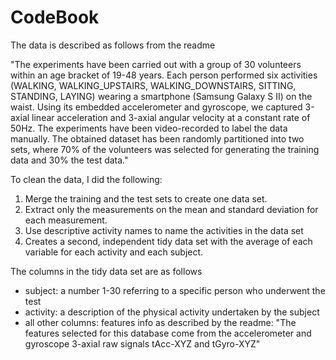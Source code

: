 CodeBook
==================

The data is described as follows from the readme

"The experiments have been carried out with a group of 30 volunteers within an age bracket of 19-48 years. Each person performed six activities (WALKING, WALKING_UPSTAIRS, WALKING_DOWNSTAIRS, SITTING, STANDING, LAYING) wearing a smartphone (Samsung Galaxy S II) on the waist. Using its embedded accelerometer and gyroscope, we captured 3-axial linear acceleration and 3-axial angular velocity at a constant rate of 50Hz. The experiments have been video-recorded to label the data manually. The obtained dataset has been randomly partitioned into two sets, where 70% of the volunteers was selected for generating the training data and 30% the test data."

To clean the data, I did the following:

1. Merge the training and the test sets to create one data set.
2. Extract only the measurements on the mean and standard deviation for each measurement. 
3. Use descriptive activity names to name the activities in the data set
4. Creates a second, independent tidy data set with the average of each variable for each activity and each subject. 

The columns in the tidy data set are as follows

* subject: a number 1-30 referring to a specific person who underwent the test
* activity: a description of the physical activity undertaken by the subject
* all other columns: features info as described by the readme: "The features selected for this database come from the accelerometer and gyroscope 3-axial raw signals tAcc-XYZ and tGyro-XYZ" 



